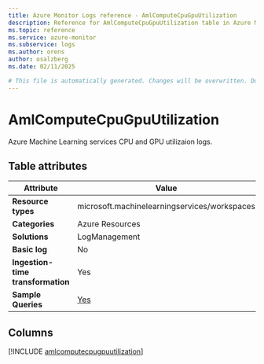 ```yaml
---
title: Azure Monitor Logs reference - AmlComputeCpuGpuUtilization
description: Reference for AmlComputeCpuGpuUtilization table in Azure Monitor Logs.
ms.topic: reference
ms.service: azure-monitor
ms.subservice: logs
ms.author: orens
author: osalzberg
ms.date: 02/11/2025

# This file is automatically generated. Changes will be overwritten. Do not change this file directly.
---
```


# AmlComputeCpuGpuUtilization

Azure Machine Learning services CPU and GPU utilizaion logs.


## Table attributes

|Attribute|Value|
|---|---|
|**Resource types**|microsoft.machinelearningservices/workspaces|
|**Categories**|Azure Resources|
|**Solutions**| LogManagement|
|**Basic log**|No|
|**Ingestion-time transformation**|Yes|
|**Sample Queries**|[Yes](/azure/azure-monitor/reference/queries/amlcomputecpugpuutilization)|



## Columns
  
[!INCLUDE [amlcomputecpugpuutilization](~/reusable-content/ce-skilling/azure/includes/azure-monitor/reference/tables/amlcomputecpugpuutilization-include.md)]
